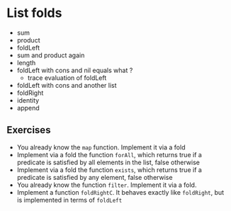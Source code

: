 # List folds

- sum
- product
- foldLeft
- sum and product again
- length
- foldLeft with cons and nil equals what ? 
    - trace evaluation of foldLeft
- foldLeft with cons and another list
- foldRight
- identity
- append



## Exercises

- You already know the `map` function. Implement it via a fold
- Implement via a fold the function `forAll`, which returns true if a predicate is satisfied by all elements in the list,
false otherwise
- Implement via a fold the function `exists`, which returns true if a predicate is satisfied by any element,
false otherwise
- You already know the function `filter`. Implement it via a fold.
- Implement a function `foldRightC`. It behaves exactly like `foldRight`, but is implemented in terms of `foldLeft`